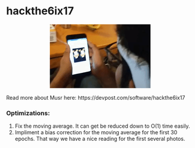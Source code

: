 # hackthe6ix17
<p align="center">
<img src="demo.gif">
</p>
Read more about Musr here: https://devpost.com/software/hackthe6ix17

### Optimizations:
1. Fix the moving average. It can get be reduced down to O(1) time easily.
2. Impliment a bias correction for the moving average for the first 30 epochs. That way we have a nice reading for the first several photos.

